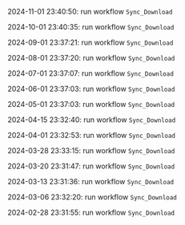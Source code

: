 2024-11-01 23:40:50: run workflow `Sync_Download` 

2024-10-01 23:40:35: run workflow `Sync_Download` 

2024-09-01 23:37:21: run workflow `Sync_Download` 

2024-08-01 23:37:20: run workflow `Sync_Download` 

2024-07-01 23:37:07: run workflow `Sync_Download` 

2024-06-01 23:37:03: run workflow `Sync_Download` 

2024-05-01 23:37:03: run workflow `Sync_Download` 

2024-04-15 23:32:40: run workflow `Sync_Download` 

2024-04-01 23:32:53: run workflow `Sync_Download` 

2024-03-28 23:33:15: run workflow `Sync_Download` 

2024-03-20 23:31:47: run workflow `Sync_Download` 

2024-03-13 23:31:36: run workflow `Sync_Download` 

2024-03-06 23:32:20: run workflow `Sync_Download` 

2024-02-28 23:31:55: run workflow `Sync_Download` 



